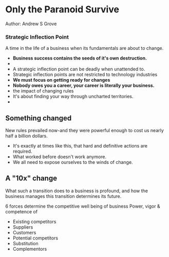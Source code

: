 # Only the Paranoid Survive

Author: Andrew S Grove

### Strategic Inflection Point
A time in the life of a business when its fundamentals are about to change.

- **Business success contains the seeds of it's own destruction.**
-
- A strategic inflection point can be deadly when unattended to.
- Strategic inflection points are not restricted to technology industries
- **We must focus on getting ready for changes**
- **Nobody owes you a career, your career is literally your business.**
- the impact of changing rules
- It's about finding your way through uncharted territories.
-

## Something changed
New rules prevailed now-and they were powerful enough to cost us nearly half a billion dollars.

- It's exactly at times like this, that hard and definitive actions are required.
- What worked before doesn't work anymore.
- We all need to expose ourselves to the winds of change.

## A "10x" change
What such a transition does to a business is profound, and how the business
manages this transition determines its future.

6 forces determine the competitive well being of business
Power, vigor & competence of
- Existing competitors
- Suppliers
- Customers
- Potential competitors
- Substitution
- Complementors
